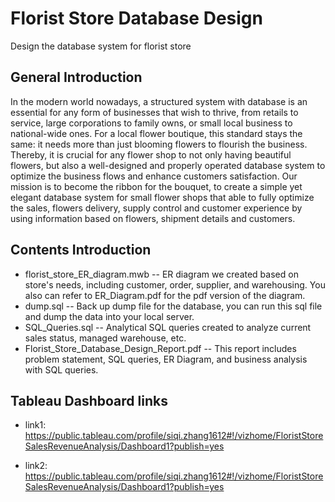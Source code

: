 # Florist Store Database Design
Design the database system for florist store

## General Introduction
In the modern world nowadays, a structured system with database is an essential for any form of businesses that wish to thrive, from retails to service, large corporations to family owns, or small local business to national-wide ones. For a local flower boutique, this standard stays the same: it needs more than just blooming flowers to flourish the business. Thereby, it is crucial for any flower shop to not only having beautiful flowers, but also a well-designed and properly operated database system to optimize the business flows and enhance customers satisfaction. Our mission is to become the ribbon for the bouquet, to create a simple yet elegant database system for small flower shops that able to fully optimize the sales, flowers delivery, supply control and customer experience by using information based on flowers, shipment details and customers.

## Contents Introduction
* florist_store_ER_diagram.mwb -- ER diagram we created based on store's needs, including customer, order, supplier, and warehousing. You also can refer to ER_Diagram.pdf for the pdf version of the diagram.
* dump.sql -- Back up dump file for the database, you can run this sql file and dump the data into your local server.
* SQL_Queries.sql -- Analytical SQL queries created to analyze current sales status, managed warehouse, etc.
* Florist_Store_Database_Design_Report.pdf -- This report includes problem statement, SQL queries, ER Diagram, and business analysis with SQL queries.

## Tableau Dashboard links
* link1: https://public.tableau.com/profile/siqi.zhang1612#!/vizhome/FloristStoreSalesRevenueAnalysis/Dashboard1?publish=yes

* link2: https://public.tableau.com/profile/siqi.zhang1612#!/vizhome/FloristStoreSalesRevenueAnalysis/Dashboard1?publish=yes
